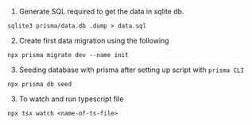 1. Generate SQL required to get the data in sqlite db.

```
sqlite3 prisma/data.db .dump > data.sql
```

2. Create first data migration using the following

```
npx prisma migrate dev --name init
```

3. Seeding database with prisma after setting up script with `prisma CLI`

```
npx prisma db seed
```

3. To watch and run typescript file

```
npx tsx watch <name-of-ts-file>
```
